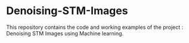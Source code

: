 # Denoising-STM-Images
This repository contains the code and working examples of the project : Denoising STM Images using Machine learning.

